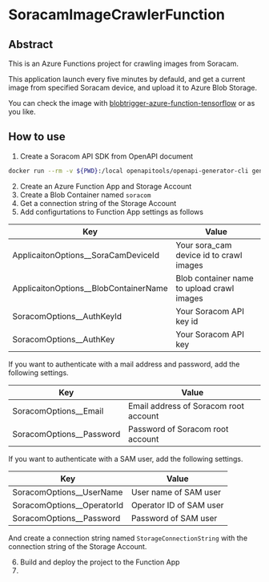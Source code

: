 # SoracamImageCrawlerFunction

## Abstract

This is an Azure Functions project for crawling images from Soracam.

This application launch every five minutes by defauld, and get a current image from specified Soracam device, and upload it to Azure  Blob Storage.

You can check the image with [blobtrigger-azure-function-tensorflow](https://github.com/kenichiro-kimura/blobtrigger-azure-function-tensorflow) or as you like.

## How to use

1. Create a Soracom API SDK from OpenAPI document

```bash
docker run --rm -v ${PWD}:/local openapitools/openapi-generator-cli generate -i /local/soracom-api.ja.yaml -g csharp-netcore -o /local
```

2. Create an Azure Function App and Storage Account
3. Create a Blob Container named `soracom`
4. Get a connection string of the Storage Account
5. Add configurtations to Function App settings as follows

| Key | Value |
| --- | --- |
| ApplicaitonOptions__SoraCamDeviceId | Your sora_cam device id to crawl images |
| ApplicaitonOptions__BlobContainerName | Blob container name to upload crawl images |
| SoracomOptions__AuthKeyId | Your Soracom API key id |
| SoracomOptions__AuthKey | Your Soracom API key |

If you want to authenticate with a mail address and password, add the following settings.

| Key | Value |
| --- | --- |
| SoracomOptions__Email | Email address of Soracom root account |
| SoracomOptions__Password | Password of Soracom root account |

If you want to authenticate with a SAM user, add the following settings.

| Key | Value |
| --- | --- |
| SoracomOptions__UserName | User name of SAM user |
| SoracomOptions__OperatorId | Operator ID of SAM user |
| SoracomOptions__Password | Password of SAM user |

And create a connection string named `StorageConnectionString` with the connection string of the Storage Account.

6. Build and deploy the project to the Function App
7. 
